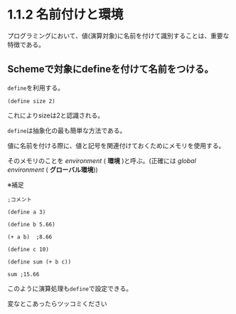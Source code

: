 # 1.1.2 名前付けと環境

プログラミングにおいて、値(演算対象)に名前を付けて識別することは、重要な特徴である。

## Schemeで対象にdefineを付けて名前をつける。

`define`を利用する。

    (define size 2)

これによりsizeは2と認識される。

`define`は抽象化の最も簡単な方法である。

値に名前を付ける際に、値と記号を関連付けておくためにメモリを使用する。

そのメモリのことを _environment_ ( **環境** )と呼ぶ。(正確には _global environment_ ( **グローバル環境**))

※補足

    ;コメント

    (define a 3)

    (define b 5.66)

    (+ a b)  ;8.66

    (define c 10)

    (define sum (+ b c))

    sum ;15.66

このように演算処理も`define`で設定できる。

変なとこあったらツッコミください